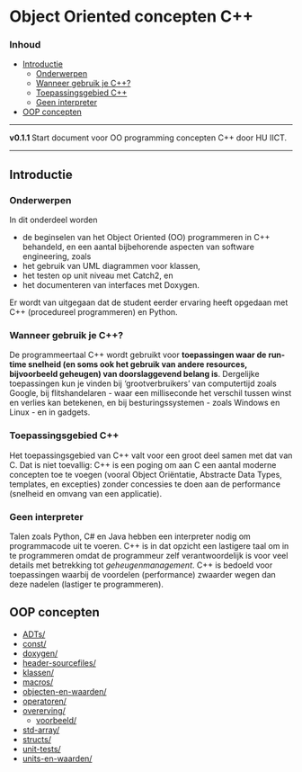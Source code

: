 # Object Oriented concepten C++[](title-id)  <!-- omit in toc -->

### Inhoud[](toc-id)  <!-- omit in toc -->

- [Introductie](#introductie)
  - [Onderwerpen](#onderwerpen)
  - [Wanneer gebruik je C++?](#wanneer-gebruik-je-c)
  - [Toepassingsgebied C++](#toepassingsgebied-c)
  - [Geen interpreter](#geen-interpreter)
- [OOP concepten](#oop-concepten)

---

**v0.1.1 [](version-id)** Start document voor OO programming concepten C++ door HU IICT[](author-id).

---

## Introductie

### Onderwerpen
In dit onderdeel worden 
- de beginselen van het Object Oriented (OO) programmeren in C++ behandeld, en een aantal bijbehorende aspecten van software engineering, zoals 
- het gebruik van UML diagrammen voor klassen, 
- het testen op unit niveau met Catch2, en 
- het documenteren van interfaces met Doxygen. 
  
Er wordt van uitgegaan dat de student eerder ervaring heeft opgedaan met C++ (procedureel programmeren) en Python.

### Wanneer gebruik je C++? 
De programmeertaal C++ wordt gebruikt voor **toepassingen waar de run-time snelheid (en soms ook het gebruik van andere resources, bijvoorbeeld geheugen) van doorslaggevend belang is**. Dergelijke toepassingen kun je vinden bij ‘grootverbruikers’ van computertijd zoals Google, bij flitshandelaren - waar een milliseconde het verschil tussen winst en verlies kan betekenen, en bij besturingssystemen - zoals Windows en Linux - en in gadgets.

### Toepassingsgebied C++
Het toepassingsgebied van C++ valt voor een groot deel samen met dat van C. Dat is niet toevallig: 
C++ is een poging om aan C een aantal moderne concepten toe te voegen (vooral Object Oriëntatie, Abstracte Data Types, templates, en excepties) zonder concessies te doen aan de performance (snelheid en omvang van een applicatie).

### Geen interpreter
Talen zoals Python, C# en Java hebben een interpreter nodig om programmacode uit te voeren. C++ is in dat opzicht een lastigere taal om in te programmeren omdat de programmeur zelf verantwoordelijk is voor veel details met betrekking tot *geheugenmanagement*. C++ is bedoeld voor toepassingen waarbij de voordelen (performance) zwaarder wegen dan deze nadelen (lastiger te programmeren).

## OOP concepten

* [ADTs/](../oop-concepten/ADTs/README.md)
* [const/](../oop-concepten/const/README.md)
* [doxygen/](../oop-concepten/doxygen/README.md)
* [header-sourcefiles/](../oop-concepten/header-sourcefiles/README.md)
* [klassen/](../oop-concepten/klassen/README.md)
* [macros/](../oop-concepten/macros/README.md)
* [objecten-en-waarden/](../oop-concepten/objecten-en-waarden/README.md)
* [operatoren/](../oop-concepten/operatoren/README.md)
* [overerving/](../oop-concepten/overerving/README.md)
  * [voorbeeld/](../oop-concepten/overerving/voorbeeld/README.md)
* [std-array/](../oop-concepten/std-array/README.md)
* [structs/](../oop-concepten/structs/README.md)
* [unit-tests/](../oop-concepten/unit-tests/README.md)
* [units-en-waarden/](../oop-concepten/units-en-waarden/README.md)
